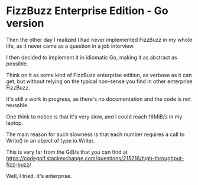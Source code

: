 # FizzBuzz Enterprise Edition - Go version

Then the other day I realized I had never implemented FizzBuzz in my whole life,
as it never came as a question in a job interview.

I then decided to implement it in idiomatic Go, making it as abstract as possible.

Think on it as some kind of FizzBuzz enterprise edition, as verbose as it can get,
but without relying on the typical non-sense you find in other enterprise FizzBuzz.

It's still a work in progress, as there's no documentation and the code is not reusable.

One think to notice is that it's very slow, and I could reach 16MiB/s in my laptop.

The main reason for such slowness is that each number requires a call to Write() in an object
of type io.Writer.

This is very far from the GiB/s that you can find at https://codegolf.stackexchange.com/questions/215216/high-throughput-fizz-buzz/

Well, I tried. It's enterprise.
